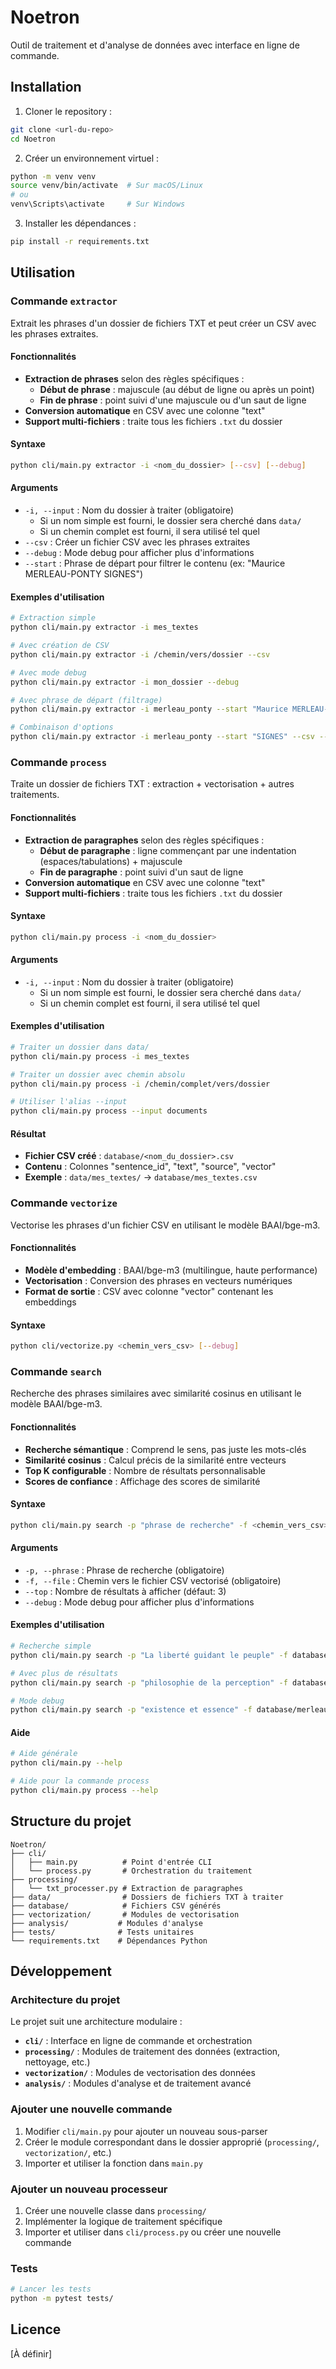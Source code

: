 # Noetron

Outil de traitement et d'analyse de données avec interface en ligne de commande.

## Installation

1. Cloner le repository :
```bash
git clone <url-du-repo>
cd Noetron
```

2. Créer un environnement virtuel :
```bash
python -m venv venv
source venv/bin/activate  # Sur macOS/Linux
# ou
venv\Scripts\activate     # Sur Windows
```

3. Installer les dépendances :
```bash
pip install -r requirements.txt
```

## Utilisation

### Commande `extractor`

Extrait les phrases d'un dossier de fichiers TXT et peut créer un CSV avec les phrases extraites.

#### Fonctionnalités
- **Extraction de phrases** selon des règles spécifiques :
  - **Début de phrase** : majuscule (au début de ligne ou après un point)
  - **Fin de phrase** : point suivi d'une majuscule ou d'un saut de ligne
- **Conversion automatique** en CSV avec une colonne "text"
- **Support multi-fichiers** : traite tous les fichiers `.txt` du dossier

#### Syntaxe
```bash
python cli/main.py extractor -i <nom_du_dossier> [--csv] [--debug]
```

#### Arguments
- `-i, --input` : Nom du dossier à traiter (obligatoire)
  - Si un nom simple est fourni, le dossier sera cherché dans `data/`
  - Si un chemin complet est fourni, il sera utilisé tel quel
- `--csv` : Créer un fichier CSV avec les phrases extraites
- `--debug` : Mode debug pour afficher plus d'informations
- `--start` : Phrase de départ pour filtrer le contenu (ex: "Maurice MERLEAU-PONTY SIGNES")

#### Exemples d'utilisation
```bash
# Extraction simple
python cli/main.py extractor -i mes_textes

# Avec création de CSV
python cli/main.py extractor -i /chemin/vers/dossier --csv

# Avec mode debug
python cli/main.py extractor -i mon_dossier --debug

# Avec phrase de départ (filtrage)
python cli/main.py extractor -i merleau_ponty --start "Maurice MERLEAU-PONTY SIGNES"

# Combinaison d'options
python cli/main.py extractor -i merleau_ponty --start "SIGNES" --csv --debug
```

### Commande `process`

Traite un dossier de fichiers TXT : extraction + vectorisation + autres traitements.

#### Fonctionnalités
- **Extraction de paragraphes** selon des règles spécifiques :
  - **Début de paragraphe** : ligne commençant par une indentation (espaces/tabulations) + majuscule
  - **Fin de paragraphe** : point suivi d'un saut de ligne
- **Conversion automatique** en CSV avec une colonne "text"
- **Support multi-fichiers** : traite tous les fichiers `.txt` du dossier

#### Syntaxe
```bash
python cli/main.py process -i <nom_du_dossier>
```

#### Arguments
- `-i, --input` : Nom du dossier à traiter (obligatoire)
  - Si un nom simple est fourni, le dossier sera cherché dans `data/`
  - Si un chemin complet est fourni, il sera utilisé tel quel

#### Exemples d'utilisation

```bash
# Traiter un dossier dans data/
python cli/main.py process -i mes_textes

# Traiter un dossier avec chemin absolu
python cli/main.py process -i /chemin/complet/vers/dossier

# Utiliser l'alias --input
python cli/main.py process --input documents
```

#### Résultat
- **Fichier CSV créé** : `database/<nom_du_dossier>.csv`
- **Contenu** : Colonnes "sentence_id", "text", "source", "vector"
- **Exemple** : `data/mes_textes/` → `database/mes_textes.csv`

### Commande `vectorize`

Vectorise les phrases d'un fichier CSV en utilisant le modèle BAAI/bge-m3.

#### Fonctionnalités
- **Modèle d'embedding** : BAAI/bge-m3 (multilingue, haute performance)
- **Vectorisation** : Conversion des phrases en vecteurs numériques
- **Format de sortie** : CSV avec colonne "vector" contenant les embeddings

#### Syntaxe
```bash
python cli/vectorize.py <chemin_vers_csv> [--debug]
```

### Commande `search`

Recherche des phrases similaires avec similarité cosinus en utilisant le modèle BAAI/bge-m3.

#### Fonctionnalités
- **Recherche sémantique** : Comprend le sens, pas juste les mots-clés
- **Similarité cosinus** : Calcul précis de la similarité entre vecteurs
- **Top K configurable** : Nombre de résultats personnalisable
- **Scores de confiance** : Affichage des scores de similarité

#### Syntaxe
```bash
python cli/main.py search -p "phrase de recherche" -f <chemin_vers_csv> [--top N] [--debug]
```

#### Arguments
- `-p, --phrase` : Phrase de recherche (obligatoire)
- `-f, --file` : Chemin vers le fichier CSV vectorisé (obligatoire)
- `--top` : Nombre de résultats à afficher (défaut: 3)
- `--debug` : Mode debug pour afficher plus d'informations

#### Exemples d'utilisation
```bash
# Recherche simple
python cli/main.py search -p "La liberté guidant le peuple" -f database/merleau_ponty.csv

# Avec plus de résultats
python cli/main.py search -p "philosophie de la perception" -f database/merleau_ponty.csv --top 5

# Mode debug
python cli/main.py search -p "existence et essence" -f database/merleau_ponty.csv --debug
```

#### Aide
```bash
# Aide générale
python cli/main.py --help

# Aide pour la commande process
python cli/main.py process --help
```

## Structure du projet

```
Noetron/
├── cli/
│   ├── main.py          # Point d'entrée CLI
│   └── process.py       # Orchestration du traitement
├── processing/
│   └── txt_processer.py # Extraction de paragraphes
├── data/                # Dossiers de fichiers TXT à traiter
├── database/            # Fichiers CSV générés
├── vectorization/       # Modules de vectorisation
├── analysis/           # Modules d'analyse
├── tests/              # Tests unitaires
└── requirements.txt    # Dépendances Python
```

## Développement

### Architecture du projet

Le projet suit une architecture modulaire :
- **`cli/`** : Interface en ligne de commande et orchestration
- **`processing/`** : Modules de traitement des données (extraction, nettoyage, etc.)
- **`vectorization/`** : Modules de vectorisation des données
- **`analysis/`** : Modules d'analyse et de traitement avancé

### Ajouter une nouvelle commande

1. Modifier `cli/main.py` pour ajouter un nouveau sous-parser
2. Créer le module correspondant dans le dossier approprié (`processing/`, `vectorization/`, etc.)
3. Importer et utiliser la fonction dans `main.py`

### Ajouter un nouveau processeur

1. Créer une nouvelle classe dans `processing/`
2. Implémenter la logique de traitement spécifique
3. Importer et utiliser dans `cli/process.py` ou créer une nouvelle commande

### Tests

```bash
# Lancer les tests
python -m pytest tests/
```

## Licence

[À définir]
